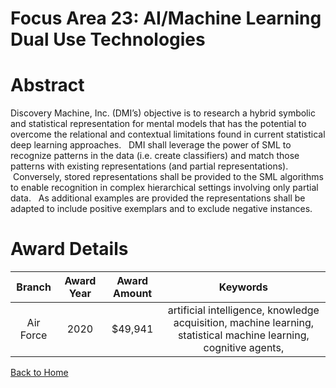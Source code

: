 
Focus Area 23: AI/Machine Learning Dual Use Technologies
========================================================

# Abstract


Discovery Machine, Inc. (DMI’s) objective is to research a hybrid symbolic and statistical representation for mental models that has the potential to overcome the relational and contextual limitations found in current statistical deep learning approaches.   DMI shall leverage the power of SML to recognize patterns in the data (i.e. create classifiers) and match those patterns with existing representations (and partial representations).   Conversely, stored representations shall be provided to the SML algorithms to enable recognition in complex hierarchical settings involving only partial data.   As additional examples are provided the representations shall be adapted to include positive exemplars and to exclude negative instances.   

# Award Details

|Branch|Award Year|Award Amount|Keywords|
| :---: | :---: | :---: | :---: |
|Air Force|2020|$49,941|artificial intelligence, knowledge acquisition, machine learning, statistical machine learning, cognitive agents, |
  
  


[Back to Home](https://github.com/chrischow/dod_sbir_awards/Reports/DJ/#1744)